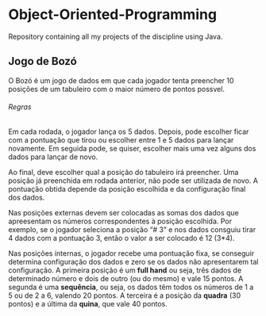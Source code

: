 # Object-Oriented-Programming
Repository containing all my projects of the discipline using Java.

## Jogo de Bozó 

  O Bozó é um jogo de dados em que cada jogador tenta preencher 10 posições de um tabuleiro com o maior número de pontos possvel.
  
###### Regras 

  Em cada rodada, o jogador lança os 5 dados. Depois, pode escolher ficar com a pontuação que tirou ou escolher entre 1 e 5 dados para lançar novamente. Em seguida pode, se quiser, escolher mais uma vez alguns dos dados para lançar de novo.
  
  Ao final, deve escolher qual a posição do tabuleiro irá preencher. Uma posição já preenchida em rodada anterior, não pode ser utilizada de novo. A pontuação obtida depende da posição escolhida e da configuração final dos dados. 
  
  Nas posições externas devem ser colocadas as somas dos dados que apreesentam os números correspondentes à posição escolhida. Por exemplo, se o jogador seleciona a posição “# 3” e nos dados consguiu tirar 4 dados com a pontuação 3, então o valor a ser colocado é 12 (3*4).
  
  Nas posições internas, o jogador recebe uma pontuação fixa, se conseguir determina configuração dos dados e zero se os dados não apresentarem tal configuração. A primeira posição é um __full hand__ ou seja, três dados de determinado número e dois de outro (ou do mesmo) e vale 15 pontos. A segunda é uma __sequência__, ou seja, os dados têm todos os números de 1 a 5 ou de 2 a 6, valendo 20 pontos. A terceira é a posição da __quadra__ (30 pontos) e a última da __quina__, que vale 40 pontos.
  
  
  

